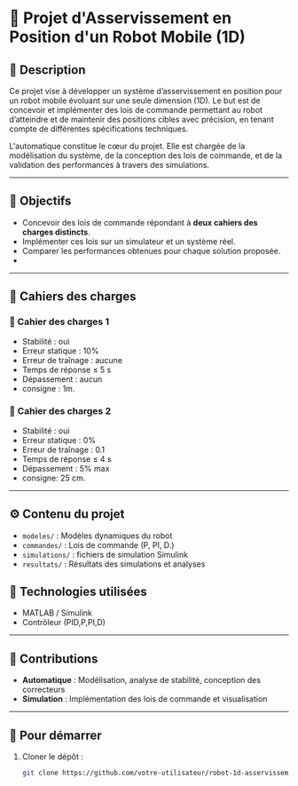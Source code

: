 # 📌 Projet d'Asservissement en Position d'un Robot Mobile (1D)

## 🔧 Description

Ce projet vise à développer un système d’asservissement en position pour un robot mobile évoluant sur une seule dimension (1D). Le but est de concevoir et implémenter des lois de commande permettant au robot d’atteindre et de maintenir des positions cibles avec précision, en tenant compte de différentes spécifications techniques.

L'automatique constitue le cœur du projet. Elle est chargée de la modélisation du système, de la conception des lois de commande, et de la validation des performances à travers des simulations.

---

## 🎯 Objectifs

- Concevoir des lois de commande répondant à **deux cahiers des charges distincts**.
- Implémenter ces lois sur un simulateur et un système réel.
- Comparer les performances obtenues pour chaque solution proposée.
- 
---

## 📄 Cahiers des charges

### 📘 Cahier des charges 1

- Stabilité : oui
- Erreur statique : 10%
- Erreur de traînage : aucune
- Temps de réponse ≤ 5 s
- Dépassement : aucun
- consigne : 1m.
  
### 📘 Cahier des charges 2

- Stabilité : oui
- Erreur statique : 0%
- Erreur de traînage : 0.1
- Temps de réponse ≤ 4 s
- Dépassement : 5% max
- consigne: 25 cm.

---

## ⚙️ Contenu du projet

- `modeles/` : Modèles dynamiques du robot
- `commandes/` : Lois de commande (P, PI, D.)
- `simulations/` : fichiers de simulation Simulink
- `resultats/` : Résultats des simulations et analyses


## 🧪 Technologies utilisées

- MATLAB / Simulink 
- Contrôleur (PID,P,PI,D)

---

## 🧠 Contributions

- **Automatique** : Modélisation, analyse de stabilité, conception des correcteurs
- **Simulation** : Implémentation des lois de commande et visualisation

---

## 🚀 Pour démarrer

1. Cloner le dépôt :
   ```bash
   git clone https://github.com/votre-utilisateur/robot-1d-asservissement.git
